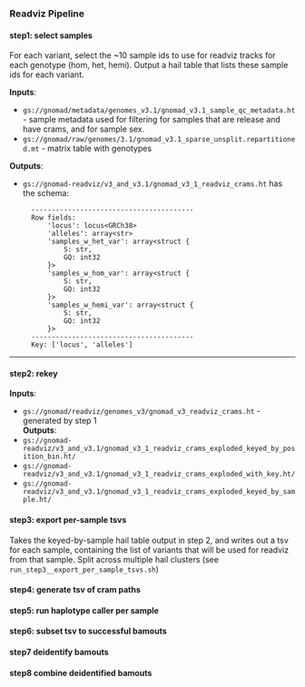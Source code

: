 ###  Readviz Pipeline

#### step1: select samples
For each variant, select the ~10 sample ids to use for readviz tracks for each genotype (hom, het, hemi).
Output a hail table that lists these sample ids for each variant.  
  
**Inputs**:  
- `gs://gnomad/metadata/genomes_v3.1/gnomad_v3.1_sample_qc_metadata.ht` - sample metadata used for filtering for samples that are release and have crams, and for sample sex. 
- `gs://gnomad/raw/genomes/3.1/gnomad_v3.1_sparse_unsplit.repartitioned.mt` - matrix table with genotypes

**Outputs**:
- `gs://gnomad-readviz/v3_and_v3.1/gnomad_v3_1_readviz_crams.ht` has the schema:
  ```
    ----------------------------------------
    Row fields:
        'locus': locus<GRCh38>
        'alleles': array<str>
        'samples_w_het_var': array<struct {
            S: str,
            GQ: int32
        }>
        'samples_w_hom_var': array<struct {
            S: str,
            GQ: int32
        }>
        'samples_w_hemi_var': array<struct {
            S: str,
            GQ: int32
        }>
    ----------------------------------------
    Key: ['locus', 'alleles']
    ```

----
#### step2: rekey

**Inputs**:
- `gs://gnomad/readviz/genomes_v3/gnomad_v3_readviz_crams.ht` - generated by step 1  
**Outputs**:
- `gs://gnomad-readviz/v3_and_v3.1/gnomad_v3_1_readviz_crams_exploded_keyed_by_position_bin.ht/`
- `gs://gnomad-readviz/v3_and_v3.1/gnomad_v3_1_readviz_crams_exploded_with_key.ht/`
- `gs://gnomad-readviz/v3_and_v3.1/gnomad_v3_1_readviz_crams_exploded_keyed_by_sample.ht/` 

#### step3: export per-sample tsvs
Takes the keyed-by-sample hail table output in step 2, and writes out a tsv for each sample, containing the list of 
variants that will be used for readviz from that sample. 
Split across multiple hail clusters (see `run_step3__export_per_sample_tsvs.sh`)

#### step4: generate tsv of cram paths

#### step5:  run haplotype caller per sample

#### step6: subset tsv to successful bamouts

#### step7  deidentify bamouts

#### step8  combine deidentified bamouts
   
